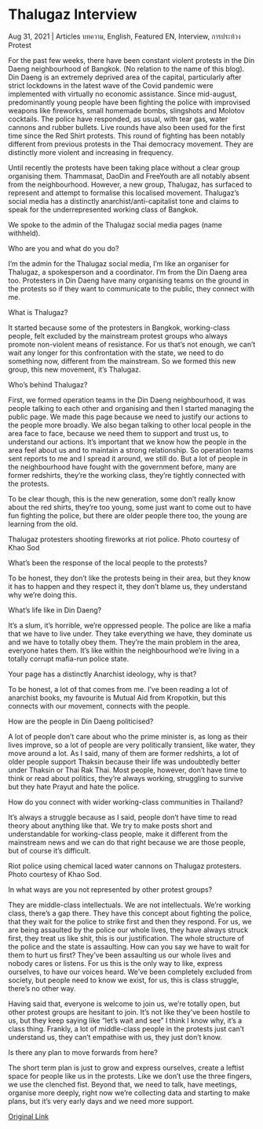 # Thalugaz Interview

Aug 31, 2021 | Articles บทความ, English, Featured EN, Interview, การประท้วง Protest





For the past few weeks, there have been constant violent protests in the Din Daeng neighbourhood of Bangkok. (No relation to the name of this blog). Din Daeng is an extremely deprived area of the capital, particularly after strict lockdowns in the latest wave of the Covid pandemic were implemented with virtually no economic assistance. Since mid-august, predominantly young people have been fighting the police with improvised weapons like fireworks, small homemade bombs, slingshots and Molotov cocktails. The police have responded, as usual, with tear gas, water cannons and rubber bullets. Live rounds have also been used for the first time since the Red Shirt protests. This round of fighting has been notably different from previous protests in the Thai democracy movement. They are distinctly more violent and increasing in frequency. 

Until recently the protests have been taking place without a clear group organising them. Thammasat, DaoDin and FreeYouth are all notably absent from the neighbourhood. However, a new group, Thalugaz, has surfaced to represent and attempt to formalise this localised movement. Thalugaz’s social media has a distinctly anarchist/anti-capitalist tone and claims to speak for the underrepresented working class of Bangkok.

We spoke to the admin of the Thalugaz social media pages (name withheld).

Who are you and what do you do?

I’m the admin for the Thalugaz social media, I’m like an organiser for Thalugaz, a spokesperson and a coordinator. I’m from the Din Daeng area too. Protesters in Din Daeng have many organising teams on the ground in the protests so if they want to communicate to the public, they connect with me.

What is Thalugaz?

It started because some of the protesters in Bangkok, working-class people, felt excluded by the mainstream protest groups who always promote non-violent means of resistance. For us that’s not enough, we can’t wait any longer for this confrontation with the state, we need to do something now, different from the mainstream. So we formed this new group, this new movement, it’s Thalugaz.

Who’s behind Thalugaz?

First, we formed operation teams in the Din Daeng neighbourhood, it was people talking to each other and organising and then I started managing the public page. We made this page because we need to justify our actions to the people more broadly. We also began talking to other local people in the area face to face, because we need them to support and trust us, to understand our actions. It’s important that we know how the people in the area feel about us and to maintain a strong relationship. So operation teams sent reports to me and I spread it around, we still do. But a lot of people in the neighbourhood have fought with the government before, many are former redshirts, they’re the working class, they’re tightly connected with the protests. 

To be clear though, this is the new generation, some don’t really know about the red shirts, they’re too young, some just want to come out to have fun fighting the police, but there are older people there too, the young are learning from the old. 

Thalugaz protesters shooting fireworks at riot police. Photo courtesy of Khao Sod

What’s been the response of the local people to the protests?

To be honest, they don’t like the protests being in their area, but they know it has to happen and they respect it, they don’t blame us, they understand why we’re doing this.

What’s life like in Din Daeng?

It’s a slum, it’s horrible, we’re oppressed people. The police are like a mafia that we have to live under. They take everything we have, they dominate us and we have to totally obey them. They’re the main problem in the area, everyone hates them. It’s like within the neighbourhood we’re living in a totally corrupt mafia-run police state.

Your page has a distinctly Anarchist ideology, why is that?

To be honest, a lot of that comes from me. I’ve been reading a lot of anarchist books, my favourite is Mutual Aid from Kropotkin, but this connects with our movement, connects with the people.

How are the people in Din Daeng politicised?

A lot of people don’t care about who the prime minister is, as long as their lives improve, so a lot of people are very politically transient, like water, they move around a lot. As I said, many of them are former redshirts, a lot of older people support Thaksin because their life was undoubtedly better under Thaksin or Thai Rak Thai. Most people, however, don’t have time to think or read about politics, they’re always working, struggling to survive but they hate Prayut and hate the police. 

How do you connect with wider working-class communities in Thailand?

It’s always a struggle because as I said, people don’t have time to read theory about anything like that. We try to make posts short and understandable for working-class people, make it different from the mainstream news and we can do that right because we are those people, but of course it’s difficult. 

Riot police using chemical laced water cannons on Thalugaz protesters. Photo courtesy of Khao Sod.

In what ways are you not represented by other protest groups?

They are middle-class intellectuals. We are not intellectuals. We’re working class, there’s a gap there. They have this concept about fighting the police, that they wait for the police to strike first and then they respond. For us, we are being assaulted by the police our whole lives, they have always struck first, they treat us like shit, this is our justification. The whole structure of the police and the state is assaulting. How can you say we have to wait for them to hurt us first? They’ve been assaulting us our whole lives and nobody cares or listens. For us this is the only way to like, express ourselves, to have our voices heard. We’ve been completely excluded from society, but people need to know we exist, for us, this is class struggle, there’s no other way.

Having said that, everyone is welcome to join us, we’re totally open, but other protest groups are hesitant to join. It’s not like they’ve been hostile to us, but they keep saying like “let’s wait and see” I think I know why, it’s a class thing. Frankly, a lot of middle-class people in the protests just can’t understand us, they can’t empathise with us, they just don’t know. 

Is there any plan to move forwards from here?

The short term plan is just to grow and express ourselves, create a leftist space for people like us in the protests. Like we don’t use the three fingers, we use the clenched fist. Beyond that, we need to talk, have meetings, organise more deeply, right now we’re collecting data and starting to make plans, but it’s very early days and we need more support.



[Original Link](https://www.dindeng.com/thalugaz-interview/)